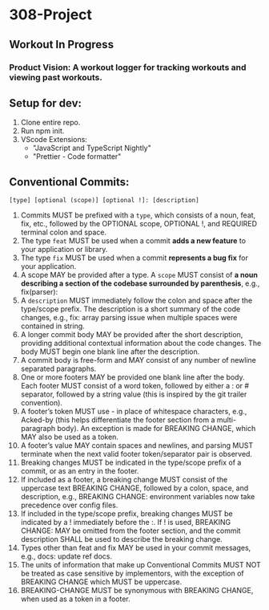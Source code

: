 # 308-Project

## Workout In Progress
### Product Vision: A workout logger for tracking workouts and viewing past workouts.

## Setup for dev:
1. Clone entire repo.
2. Run npm init.
3. VScode Extensions:
    - "JavaScript and TypeScript Nightly"
    - "Prettier - Code formatter"

## Conventional Commits:
```
[type] [optional (scope)] [optional !]: [description]
```
1. Commits MUST be prefixed with a ```type```, which consists of a noun, feat, fix, etc., followed by the OPTIONAL scope, OPTIONAL !, and REQUIRED terminal colon and space.
3. The type ```feat``` MUST be used when a commit **adds a new feature** to your application or library.
4. The type ```fix``` MUST be used when a commit **represents a bug fix** for your application.
5. A scope MAY be provided after a type. A ```scope``` MUST consist of **a noun describing a section of the codebase surrounded by parenthesis**, e.g., fix(parser):
6. A ```description``` MUST immediately follow the colon and space after the type/scope prefix. The description is a short summary of the code changes, e.g., fix: array parsing issue when multiple spaces were contained in string.
7. A longer commit body MAY be provided after the short description, providing additional contextual information about the code changes. The body MUST begin one blank line after the description.
8. A commit body is free-form and MAY consist of any number of newline separated paragraphs.
9. One or more footers MAY be provided one blank line after the body. Each footer MUST consist of a word token, followed by either a :<space> or <space># separator, followed by a string value (this is inspired by the git trailer convention).
10. A footer’s token MUST use - in place of whitespace characters, e.g., Acked-by (this helps differentiate the footer section from a multi-paragraph body). An exception is made for BREAKING CHANGE, which MAY also be used as a token.
11. A footer’s value MAY contain spaces and newlines, and parsing MUST terminate when the next valid footer token/separator pair is observed.
12. Breaking changes MUST be indicated in the type/scope prefix of a commit, or as an entry in the footer.
13. If included as a footer, a breaking change MUST consist of the uppercase text BREAKING CHANGE, followed by a colon, space, and description, e.g., BREAKING CHANGE: environment variables now take precedence over config files.
14. If included in the type/scope prefix, breaking changes MUST be indicated by a ! immediately before the :. If ! is used, BREAKING CHANGE: MAY be omitted from the footer section, and the commit description SHALL be used to describe the breaking change.
15. Types other than feat and fix MAY be used in your commit messages, e.g., docs: update ref docs.
16. The units of information that make up Conventional Commits MUST NOT be treated as case sensitive by implementors, with the exception of BREAKING CHANGE which MUST be uppercase.
17. BREAKING-CHANGE MUST be synonymous with BREAKING CHANGE, when used as a token in a footer.


